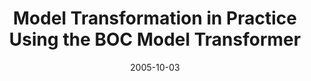 ---
abstract: ''
authors:
- Marion Murzek
- Gertrude Kappel
- Gerhard Kramler
date: '2005-10-03'
featured: false
links:
- name: Publik
  url: https://publik.tuwien.ac.at/showentry.php?ID=139843&lang=1
publication_types:
- '0'
publishDate: '2005-10-03'
title: Model Transformation in Practice Using the BOC Model Transformer
url_pdf: http://sosym.dcs.kcl.ac.uk/events/mtip05/programme.html
---